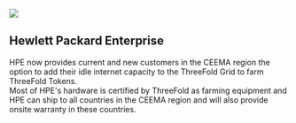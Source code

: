 

![](hpe_logo_01.png)
## Hewlett Packard Enterprise

HPE now provides current and new customers in the CEEMA region the option to add their idle internet capacity to the ThreeFold Grid to farm ThreeFold Tokens.  
Most of HPE's hardware is certified by ThreeFold as farming equipment and HPE can ship to all countries in the CEEMA region and will also provide onsite warranty in these countries.
